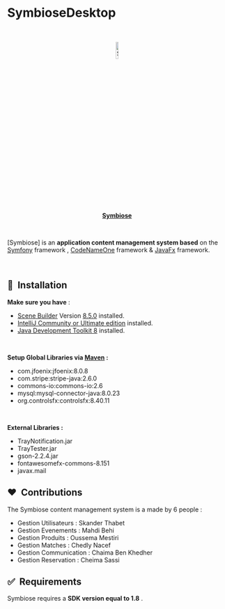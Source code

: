 # SymbioseDesktop

<br/>
<p align="center">
    <a href="#">
        <img width="10%" src="https://i.imgur.com/OoAGhF3.png" alt="Sulu logo">
      <br><strong>Symbiose</strong>
    </a>
</p>

<br/>

[Symbiose] is an **application content management system based** on the [Symfony](https://symfony.com/) framework , [CodeNameOne](https://www.codenameone.com/) framework & [JavaFx](https://openjfx.io/) framework. 

<br/>

## 🚀&nbsp; Installation

**Make sure you have** :
* [Scene Builder](https://gluonhq.com/products/scene-builder/) Version [8.5.0](https://gluonhq.com/products/scene-builder/thanks/?dl=/download/scene-builder-kit/) installed.
* [IntelliJ Community or Ultimate edition](https://www.jetbrains.com/idea/download/) installed.
* [Java Development Toolkit 8](http://www.oracle.com/technetwork/java/javase/downloads/jdk8-downloads-2133151.html) installed.
<br>

**Setup Global Libraries via [Maven](https://mvnrepository.com/) :**
* com.jfoenix:jfoenix:8.0.8
* com.stripe:stripe-java:2.6.0
* commons-io:commons-io:2.6
* mysql:mysql-connector-java:8.0.23
* org.controlsfx:controlsfx:8.40.11


<br>

**External Libraries :**
* TrayNotification.jar
* TrayTester.jar
* gson-2.2.4.jar
* fontawesomefx-commons-8.151
* javax.mail


## ❤️&nbsp; Contributions

The Symbiose content management system is a made by 6 people : 
<br>
* Gestion Utilisateurs : Skander Thabet
* Gestion Evenements : Mahdi Behi
* Gestion Produits : Oussema Mestiri
* Gestion Matches : Chedly Nacef
* Gestion Communication : Chaima Ben Khedher
* Gestion Reservation : Cheima Sassi


## ✅&nbsp; Requirements

Symbiose requires a **SDK version equal to 1.8** .
